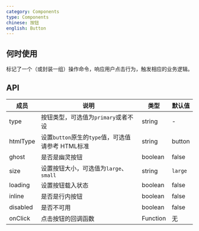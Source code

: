 ```yaml
---
category: Components
type: Components
chinese: 按钮
english: Button
---
```


## 何时使用

标记了一个（或封装一组）操作命令，响应用户点击行为，触发相应的业务逻辑。

## API

| 成员        | 说明           | 类型      | 默认值       |
|------------|----------------|--------------------|--------------|
| type       | 按钮类型，可选值为`primary`或者不设     |   string   |   -  |
| htmlType   | 设置`button`原生的`type`值，可选值请参考 HTML标准   |   string    |  button  |
| ghost     | 是否是幽灵按钮  | boolean |  false  |
| size       | 设置按钮大小，可选值为`large`、`small`  | string | `large`|
| loading	   | 设置按钮载入状态	  | boolean	 | false |
| inline     | 是否是行内按钮   | boolean |   false  |
| disabled   | 是否不可用      | boolean |    false  |
| onClick    | 点击按钮的回调函数 | Function|   无  |
